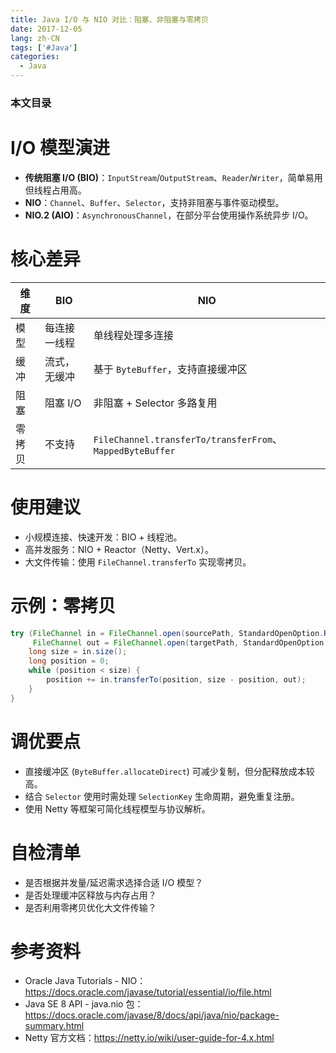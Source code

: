 ```yaml
---
title: Java I/O 与 NIO 对比：阻塞、非阻塞与零拷贝
date: 2017-12-05
lang: zh-CN
tags: ['#Java']
categories:
  - Java
---
```


### 本文目录
<!-- toc -->

# I/O 模型演进
- **传统阻塞 I/O (BIO)**：`InputStream`/`OutputStream`、`Reader`/`Writer`，简单易用但线程占用高。
- **NIO**：`Channel`、`Buffer`、`Selector`，支持非阻塞与事件驱动模型。
- **NIO.2 (AIO)**：`AsynchronousChannel`，在部分平台使用操作系统异步 I/O。

# 核心差异
| 维度 | BIO | NIO |
|---|---|---|
| 模型 | 每连接一线程 | 单线程处理多连接 |
| 缓冲 | 流式，无缓冲 | 基于 `ByteBuffer`，支持直接缓冲区 |
| 阻塞 | 阻塞 I/O | 非阻塞 + Selector 多路复用 |
| 零拷贝 | 不支持 | `FileChannel.transferTo/transferFrom`、`MappedByteBuffer` |

# 使用建议
- 小规模连接、快速开发：BIO + 线程池。
- 高并发服务：NIO + Reactor（Netty、Vert.x）。
- 大文件传输：使用 `FileChannel.transferTo` 实现零拷贝。

# 示例：零拷贝
```java
try (FileChannel in = FileChannel.open(sourcePath, StandardOpenOption.READ);
     FileChannel out = FileChannel.open(targetPath, StandardOpenOption.CREATE, StandardOpenOption.WRITE)) {
    long size = in.size();
    long position = 0;
    while (position < size) {
        position += in.transferTo(position, size - position, out);
    }
}
```

# 调优要点
- 直接缓冲区 (`ByteBuffer.allocateDirect`) 可减少复制，但分配释放成本较高。
- 结合 `Selector` 使用时需处理 `SelectionKey` 生命周期，避免重复注册。
- 使用 Netty 等框架可简化线程模型与协议解析。

# 自检清单
- 是否根据并发量/延迟需求选择合适 I/O 模型？
- 是否处理缓冲区释放与内存占用？
- 是否利用零拷贝优化大文件传输？

# 参考资料
- Oracle Java Tutorials - NIO：https://docs.oracle.com/javase/tutorial/essential/io/file.html
- Java SE 8 API - java.nio 包：https://docs.oracle.com/javase/8/docs/api/java/nio/package-summary.html
- Netty 官方文档：https://netty.io/wiki/user-guide-for-4.x.html
